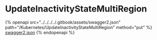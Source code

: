 # UpdateInactivityStateMultiRegion

{% openapi src="../../../../.gitbook/assets/swagger2.json" path="/Kubernetes/UpdateInactivityStateMultiRegion" method="put" %}
[swagger2.json](../../../../.gitbook/assets/swagger2.json)
{% endopenapi %}
